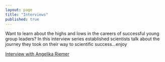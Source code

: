```yaml
---
layout: page
title: "Interviews"
published: true
---
```


Want to learn about the highs and lows in the careers of successful young group leaders? In this interview series established scientists talk about the journey they took on their way to scientific success...enjoy

[Interview with Angelika Riemer](https://youngalliance.github.io/interview-ARiemer/)
